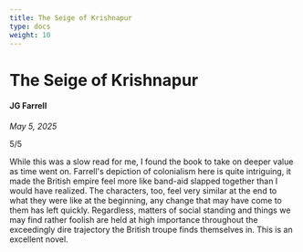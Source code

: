 ```yaml
---
title: The Seige of Krishnapur
type: docs
weight: 10
---
```


# The Seige of Krishnapur

#### JG Farrell 

*May 5, 2025*

5/5

While this was a slow read for me, I found the book to take on deeper value as time went on. Farrell's depiction of colonialism here is quite intriguing, it made the British empire feel more like band-aid slapped together than I would have realized. The characters, too, feel very similar at the end to what they were like at the beginning, any change that may have come to them has left quickly. Regardless, matters of social standing and things we may find rather foolish are held at high importance throughout the exceedingly dire trajectory the British troupe finds themselves in. This is an excellent novel.

